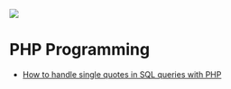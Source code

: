 ![](https://upload.wikimedia.org/wikipedia/commons/thumb/2/27/PHP-logo.svg/330px-PHP-logo.svg.png)

# PHP Programming

- [How to handle single quotes in SQL queries with PHP](https://bundy-mundi.github.io/Today-I-Learned/PHP/handling-singe-quote)
